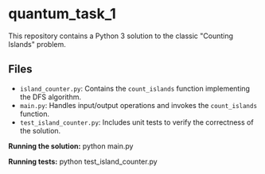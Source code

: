 # quantum_task_1
This repository contains a Python 3 solution to the classic "Counting Islands" problem.

## Files

- `island_counter.py`: Contains the `count_islands` function implementing the DFS algorithm.
- `main.py`: Handles input/output operations and invokes the `count_islands` function.
- `test_island_counter.py`: Includes unit tests to verify the correctness of the solution.

**Running the solution:**
python main.py

**Running tests:**
python test_island_counter.py
